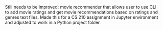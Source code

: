 Still needs to be improved; movie recommender that allows user to use CLI to add movie ratings and get movie recommendations based on ratings and genres text files. Made this for a CS 210 assignment in Jupyter environment and adjusted to work in a Python project folder.
